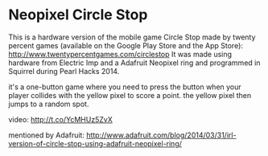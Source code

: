 Neopixel Circle Stop
===========

This is a hardware version of the mobile game Circle Stop made by twenty percent games (available on the Google Play Store and the App Store): http://www.twentypercentgames.com/circlestop
It was made using hardware from Electric Imp and a Adafruit Neopixel ring and programmed in Squirrel during Pearl Hacks 2014.

it's a one-button game where you need to press the button when your player collides with the yellow pixel to score a point. the yellow pixel then jumps to a random spot.

video: http://t.co/YcMHUz5ZvX

mentioned by Adafruit: http://www.adafruit.com/blog/2014/03/31/irl-version-of-circle-stop-using-adafruit-neopixel-ring/
